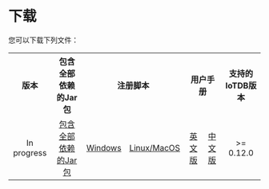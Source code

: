# 下载

您可以下载下列文件：

<table>
    <tr>
        <th align="center">版本</th>
        <th align="center">包含全部依赖的Jar包</th>
        <th align="center" colspan="2">注册脚本</th>
        <th align="center" colspan="2">用户手册</th>
        <th align="center">支持的IoTDB版本</th>
    </tr>
    <tr>
        <td align="center">In progress</td>
        <td align="center"><a href="https://www.apache.org/dyn/closer.cgi/iotdb/Libaray/iotdb-library-udf-2.0.0-SNAPSHOT-jar-with-dependencies.jar">包含全部依赖的Jar包</a></td>
        <td align="center"><a href="https://www.apache.org/dyn/closer.cgi/iotdb/Libaray/register-UDF.bat">Windows</a></td>
        <td align="center"><a href="https://www.apache.org/dyn/closer.cgi/iotdb/Libaray/register-UDF.sh">Linux/MacOS</a></td>
        <td align="center"><a href="https://www.apache.org/dyn/closer.cgi/iotdb/Libaray/UserManual_zh.pdf">英文版</a></td>
        <td align="center"><a href="https://www.apache.org/dyn/closer.cgi/iotdb/Libaray/UserManual_zh.pdf">中文版</a></td>
        <td align="center">>= 0.12.0</td>
    </tr>
</table>